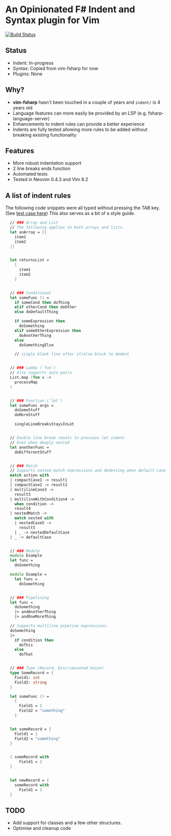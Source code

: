 # An Opinionated F# Indent and Syntax plugin for Vim

[![Build Status](https://travis-ci.org/PhilT/vim-fs.svg?branch=master)](https://travis-ci.org/PhilT/vim-fs)

## Status

* Indent: In-progress
* Syntax: Copied from vim-fsharp for now
* Plugins: None


## Why?

* **vim-fsharp** hasn't been touched in a couple of years and `indent/` is 4 years old
* Language features can more easily be provided by an LSP (e.g. fsharp-language-server)
* Enhancements to indent rules can provide a better experience
* Indents are fully tested allowing more rules to be added without breaking
  existing functionality


## Features

* More robust indentation support
* 2 line breaks ends function
* Automated tests
* Tested in Neovim 0.4.3 and Vim 8.2


## A list of indent rules

The following code snippets were all typed without pressing the TAB key. (See
[test case here](blob/master/tests/readme.vader))
This also serves as a bit of a style guide.

```fsharp
  // ### Array and List
  // The following applies to both arrays and lists.
  let anArray = [|
    item1
    item2
  |]


  let returnsList =
    [
      item1
      item2
    ]


  // ### Conditional
  let someFunc () =
    if someCond then doThing
    elif otherCond then doOther
    else doDefaultThing

    if someExpression then
      doSomething
    elif someOtherExpression then
      doAnotherThing
    else
      doSomethingElse

    // single blank line after if/else block to dedent


  // ### Lamba (`fun`)
  // Also supports auto-pairs
  List.map (fun x ->
    processMap
  )


  // ### Function (`let`)
  let someFunc args =
    doSomeStuff
    doMoreStuff

    singleLineBreaksStaysInLet


  // Double line break resets to previous let indent
  // Even when deeply nested
  let anotherFunc =
    doDifferentStuff


  // ### Match
  // Supports nested match expressions and dedenting when default case entered.
  match action with
  | compactCase1 -> result1
  | compactCase2 -> result2
  | multilineCase3 ->
    result3
  | multilineWithCondition4 ->
    when condition ->
    result4
  | nestedMatch ->
    match nested with
    | nestedCase5 ->
      result5
    | _ -> nestedDefaultCase
  | _ -> defaultCase


  // ### Module
  module Example
  let func =
    doSomething

  module Example =
    let func =
      doSomething


  // ### Pipelining
  let func =
    doSomething
    |> andAnotherThing
    |> andOneMoreThing

  // Supports multiline pipeline expressions.
  doSomething
  |>
    if condition then
      doThis
    else
      doThat


  // ### Type (Record, Discriminated Union)
  type SomeRecord = {
    Field1: int
    Field2: string
  }

  let someFunc () =
    {
      Field1 = 1
      Field2 = "something"
    }


  let someRecord = {
    Field1 = 1
    Field2 = "something"
  }


  { someRecord with
      Field1 = 2
  }


  let newRecord = {
    someRecord with
      Field1 = 3
  }
```


## TODO

* Add support for classes and a few other structures.
* Optimise and cleanup code
